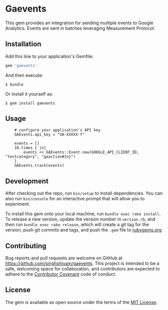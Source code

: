# Gaevents

This gem provides an integration for sending multiple events to Google Analytics. Events are sent in batches leveraging Measurement Protocol.

## Installation

Add this line to your application's Gemfile:

```ruby
gem 'gaevents'
```

And then execute:

    $ bundle

Or install it yourself as:

    $ gem install gaevents

## Usage

```
	# configure your application's API key
	GAEvents.api_key = "UA-XXXXX-Y"

	events = []
	10.times { |n|
		events << GAEvents::Event.new(GOOGLE_API_CLIENT_ID, "testcategory", "gaaction#{n}")
	}
	GAEvents.track(events)
```
## Development

After checking out the repo, run `bin/setup` to install dependencies. You can also run `bin/console` for an interactive prompt that will allow you to experiment.

To install this gem onto your local machine, run `bundle exec rake install`. To release a new version, update the version number in `version.rb`, and then run `bundle exec rake release`, which will create a git tag for the version, push git commits and tags, and push the `.gem` file to [rubygems.org](https://rubygems.org).

## Contributing

Bug reports and pull requests are welcome on GitHub at https://github.com/singhshivam/gaevents. This project is intended to be a safe, welcoming space for collaboration, and contributors are expected to adhere to the [Contributor Covenant](http://contributor-covenant.org) code of conduct.


## License

The gem is available as open source under the terms of the [MIT License](http://opensource.org/licenses/MIT).

